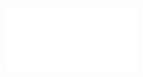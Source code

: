 ![](Notatki/Semestr%203/Architektura%20komputerów%201/Wykłady/Wykład%207/AK1-7-18%20Szybkie%20sumatory.pdf)